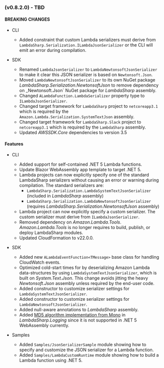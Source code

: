 ### (v0.8.2.0) - TBD

#### BREAKING CHANGES

* CLI
  * Added constraint that custom Lambda serializers must derive from `LambdaSharp.Serialization.ILambdaJsonSerializer` or the CLI will emit an error during compilation.

* SDK
  * Renamed `LambdaJsonSerializer` to `LambdaNewtonsoftJsonSerializer` to make it clear this JSON serializer is based on `Newtonsoft.Json`.
  * Moved `LambdaNewtonsoftJsonSerializer` to its own NuGet package _LambdaSharp.Serialization.NewtonsoftJson_ to remove dependency on _Newtonsoft.Json` NuGet package for _LambdaSharp_ assembly.
  * Changed `ALambdaFunction.LambdaSerializer` property type to `ILambdaJsonSerializer`.
  * Changed target framework for `LambdaSharp` project to `netcoreapp3.1` which is required by the `Amazon.Lambda.Serialization.SystemTextJson` assembly.
  * Changed target framework for `LambdaSharp.Slack` project to `netcoreapp3.1` which is required by the `LambdaSharp` assembly.
  * Updated _AWSSDK.Core_ dependencies to version 3.5

#### Features

* CLI
  * Added support for self-contained .NET 5 Lambda functions.
  * Update Blazor WebAssembly app template to target .NET 5.
  * Lambda projects can now explicitly specify one of the standard LambdaSharp serializers without causing an error or warning during compilation. The standard serializers are:
    * `LambdaSharp.Serialization.LambdaSystemTextJsonSerializer` (included in _LambdaSharp_ assembly)
    * `LambdaSharp.Serialization.LambdaNewtonsoftJsonSerializer` (requires _LambdaSharp.Serialization.NewtonsoftJson_ assembly)
  * Lambda project can now explicitly specify a custom serializer. The custom serializer must derive from `ILambdaJsonSerializer`.
  * Removed dependency on _Amazon.Lambda.Tools_. _Amazon.Lambda.Tools_ is no longer requires to build, publish, or deploy LambdaSharp modules.
  * Updated CloudFormation to v22.0.0.

* SDK
  * Added new `ALambdaEventFunction<TMessage>` base class for handling CloudWatch events.
  * Optimized cold-start times for by deserializing Amazon Lambda data-structures by using `LambdaSystemTextJsonSerializer`, which is built on _System.Text.Json_. This change avoids jitting the heavy _Newtonsoft.Json_ assembly unless required by the end-user code.
  * Added constructor to customize serializer settings for `LambdaSystemTextJsonSerializer`.
  * Added constructor to customize serializer settings for `LambdaNewtonsoftJsonSerializer`.
  * Added null-aware annotations to _LambdaSharp_ assembly.
  * Added [MD5 algorithm implementation from Mono](https://github.com/mono/mono/blob/master/mcs/class/corlib/System.Security.Cryptography/MD5CryptoServiceProvider.cs) in _LambdaSharp.Logging_ since it is not supported in .NET 5 WebAssembly currently.

* Samples
  * Added `Samples/JsonSerializerSample` module showing how to specify and customize the JSON serializer for a Lambda function.
  * Added `Samples/LambdaCustomRuntime` module showing how to build a Lambda function using .NET 5.
